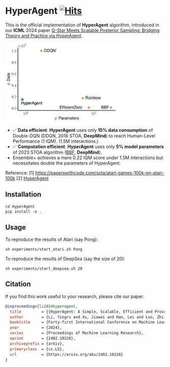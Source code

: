 # HyperAgent [![Hits](https://hits.seeyoufarm.com/api/count/incr/badge.svg?url=https%3A%2F%2Fgithub.com%2Fszrlee%2FHyperAgent&count_bg=%2379C83D&title_bg=%23555555&icon=&icon_color=%23E7E7E7&title=hits&edge_flat=false)](https://hits.seeyoufarm.com)


This is the official implementation of **HyperAgent** algorithm, introduced in our **ICML** 2024 paper [Q-Star Meets Scalable Posterior Sampling: Bridging Theory and Practice via HyperAgent](https://arxiv.org/abs/2402.10228).

<img src="figures/2023112801_param_step_2.png" alt="Alt text" style="width: 70%;">

- ✅ **Data efficient**: **HyperAgent** uses only **15% data consumption** of Double-DQN (DDQN, 2016 STOA, **DeepMind**) to reach Human-Level Performance (1 IQM). (1.5M interactions.)
- ✅ **Computation efficient**: **HyperAgent** uses only **5% model parameters** of 2023 STOA algorithm ([BBF](https://paperswithcode.com/paper/bigger-better-faster-human-level-atari-with), **DeepMind**).
- Ensemble+ achieves a mere 0.22 IQM score under 1.5M interactions but necessitates double the parameters of HyperAgent.

Reference: [1] https://paperswithcode.com/sota/atari-games-100k-on-atari-100k
[2] [HyperAgent](https://arxiv.org/abs/2402.10228)
## Installation
```
cd HyperAgent
pip install -e .
```

## Usage
To reproduce the results of Atari (say Pong):
```
sh experiments/start_atari.sh Pong
```

To reproduce the results of DeepSea (say the size of 20):
```
sh experiments/start_deepsea.sh 20
```

## Citation

If you find this work useful to your research, please cite our paper.

```bibtex
@inproceedings{li2024hyperagent,
  title         = {{HyperAgent: A Simple, Scalable, Efficient and Provable Reinforcement Learning Framework for Complex Environments}},
  author        = {Li, Yingru and Xu, Jiawei and Han, Lei and Luo, Zhi-Quan},
  booktitle     = {Forty-first International Conference on Machine Learning},
  year          = {2024},
  series        = {Proceedings of Machine Learning Research},
  eprint        = {2402.10228},
  archiveprefix = {arXiv},
  primaryclass  = {cs.LG},
  url           = {https://arxiv.org/abs/2402.10228}
}
```
